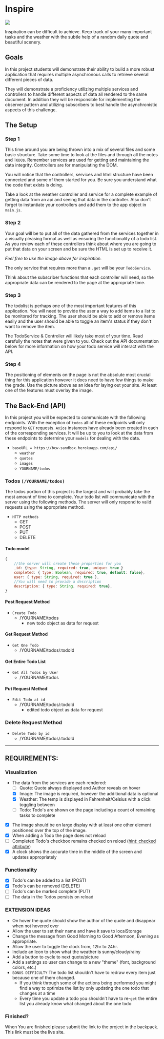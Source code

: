 # Inspire
<div class="text-center">
    <img class="img-responsive" src="/inspire.png"/>
</div>

Inspiration can be difficult to achieve. Keep track of your many important tasks and the weather with the subtle help of a random daily quote and beautiful scenery.

## Goals
In this project students will demonstrate their ability to build a more robust application that requires multiple asynchronous calls to retrieve several different pieces of data.

They will demonstrate a proficiency utilizing multiple services and controllers to handle different aspects of data all rendered to the same document. In addition they will be responsible for implementing the observer pattern and utilizing subscribers to best handle the asynchronistic aspects of this challenge. 


## The Setup

### Step 1

This time around you are being thrown into a mix of several files and some basic structure. Take some time to look at the files and through all the notes and `TODO`s. Remember services are used for getting and maintaining the data integrity. Controllers are for manipulating the DOM.

You will notice that the controllers, services and html structure have been connected and some of them started for you. Be sure you understand what the code that exists is doing. 

Take a look at the weather controller and service for a complete example of getting data from an api and seeing that data in the controller. Also don't forget to instantiate your controllers and add them to the app object in `main.js`.

### Step 2

Your goal will be to put all of the data gathered from the services together in a visually pleasing format as well as ensuring the functionality of a todo list. As you review each of these controllers think about where you are going to put that data on your screen and be sure the HTML is set up to receive it.

*Feel free to use the image above for inspiration.*

The only service that requires more than a `.get` will be your `TodoService`.

Think about the subscriber functions that each controller will need, so the appropriate data can be rendered to the page at the appropriate time.

### Step 3

The todolist is perhaps one of the most important features of this application. You will need to provide the user a way to add items to a list to be monitored for tracking. The user should be able to add or remove items easily and the user should be able to toggle an item's status if they don't want to remove the item.

The TodoService & Controller will likely take most of your time. Read carefully the notes that were given to you. Check out the API documentation below for more information on how your todo service will interact with the API.

### Step 4

The positioning of elements on the page is not the absolute most crucial thing for this application however it does need to have few things to make the grade. Use the picture above as an idea for laying out your site. At least one of the features must overlay the image. 
  
## The Back-End (API)

In this project you will be expected to communicate with the following endpoints. With the exception of `todos` all of these endpoints will only respond to `GET` requests. `Axios` instances have already been created in each of the corresponding services. It will be up to you to look at the data from these endpoints to determine your `models` for dealing with the data. 

- `baseURL = https://bcw-sandbox.herokuapp.com/api/`
    - `weather`
    - `quotes`
    - `images`
    - `YOURNAME/todos`

### Todos `(/YOURNAME/todos)`

The todos portion of this project is the largest and will probably take the most amount of time to complete. Your todo list will communicate with the server using the following methods. The server will only respond to valid requests using the appropriate method.

- `HTTP methods`
    - GET
    - POST
    - PUT
    - DELETE

#### Todo model
```javascript
{
    //the server will create these properties for you
    _id: {type: String, required: true, unique: true }
    completed: { type: Boolean, required: true, default: false},
    user: { type: String, required: true },
    //You will need to provide a description
    description: { type: String, required: true},
}
```

#### Post Request Method
- `Create Todo`
    - /YOURNAME/todos 
        - new todo object as data for request

#### Get Request Method
- `Get One Todo`
    - /YOURNAME/todos/:todoId

#### Get Entire Todo List 
- `Get All Todos by User`
    - /YOURNAME/todos

#### Put Request Method
- `Edit Todo at id`
    - /YOURNAME/todos/:todoId 
        - edited todo object as data for request

### Delete Request Method
- `Delete Todo by id`
    - /YOURNAME/todos/:todoId 

---------------------------------

## REQUIREMENTS:
 ### Visualization
- The data from the services are each rendered:
  - [ ] Quote: Quote always displayed and Author reveals on hover
  - [X] Image: The image is required, however the additional data is optional
  - [X] Weather: The temp is displayed in Fahrenheit/Celsius with a click toggling between
  - [ ] Todo: Todo's are shown on the page including a count of remaining tasks to complete
- [X] The image should be on large display with at least one other element positioned over the top of the image.
- [X] When adding a Todo the page does not reload
- [ ] Completed Todo's checkbox remains checked on reload ([hint: checked attribute](https://www.w3schools.com/tags/att_input_checked.asp))
- [X] A clock shows the accurate time in the middle of the screen and updates appropriately
   
 ### Functionality
 - [X] Todo's can be added to a list (POST)
 - [X] Todo's can be removed (DELETE)
 - [ ] Todo's can be marked complete (PUT)
 - [ ] The data in the Todos persists on reload

### EXTENSION IDEAS 
- On hover the quote should show the author of the quote and disappear when not hovered over
- Allow the user to set their name and have it save to localStorage
- Change the message from Good Morning to Good Afternoon, Evening as appropriate. 
- Allow the user to toggle the clock from, 12hr to 24hr. 
- Include an Icon to show what the weather is sunny/cloudy/rainy
- Add a button to cycle to next quote/picture
- Add a settings so user can change to a new "theme" (font, background colors, etc.)
- `BONUS DIFFICULTY` The todo list shouldn't have to redraw every item just because one of them changed. 
    - If you think through some of the actions being performed you might find a way to optimize the list by only updating the one todo that changes at a time
    - Every time you update a todo you shouldn't have to re-`get` the entire list you already know what changed about the one todo
    
### Finished?
When You are finished please submit the link to the project in the backpack. This link must be the live site.
